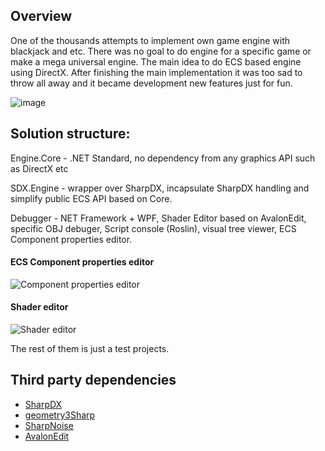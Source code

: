 ## Overview

One of the thousands attempts to implement own game engine with blackjack and etc. There was no goal to do engine for a specific game or make a mega universal engine. The main idea to do ECS based engine using DirectX. After finishing the main implementation it was too sad to throw all away and it became development new features just for fun.

![image](https://user-images.githubusercontent.com/3679373/118953477-863e5700-b965-11eb-9fdb-af79998b486b.png)

## Solution structure:

Engine.Core - .NET Standard, no dependency from any graphics API such as DirectX etc

SDX.Engine - wrapper over SharpDX, incapsulate SharpDX handling and simplify public ECS API based on Core.

Debugger - NET Framework + WPF, Shader Editor based on AvalonEdit, specific OBJ debuger, Script console (Roslin), visual tree viewer, ECS Component properties editor.

#### ECS Component properties editor
![Component properties editor](/readmi/com_pr_editor.PNG?raw=true "Properties editor")

#### Shader editor
![Shader editor](/readmi/shader_editor.PNG?raw=true "Properties editor")


The rest of them is just a test projects.

## Third party dependencies
* [SharpDX](https://github.com/sharpdx/SharpDX)
* [geometry3Sharp](https://github.com/gradientspace/geometry3Sharp)
* [SharpNoise](https://github.com/rthome/SharpNoise)
* [AvalonEdit](https://github.com/icsharpcode/AvalonEdit)
